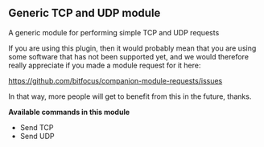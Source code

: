 ## Generic TCP and UDP module

A generic module for performing simple TCP and UDP requests

If you are using this plugin, 
then it would probably mean that you are using some software that has not been supported yet, 
and we would therefore really appreciate if you made a module request for it here:

https://github.com/bitfocus/companion-module-requests/issues

In that way, more people will get to benefit from this in the future, thanks. 

**Available commands in this module**

* Send TCP
* Send UDP
